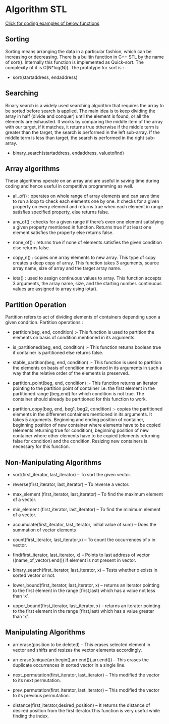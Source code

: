 # Algorithm STL

[Click for coding examples of below functions](./Codes/Algorithm.md)

## Sorting 

Sorting means arranging the data in a particular fashion, which can be increasing or decreasing. There is a builtin function in C++ STL by the name of sort(). Internally this function is implemented as Quick-sort. The complexity of it is O(N*log(N)). The prototype for sort is :

* sort(startaddress, endaddress)

## Searching

Binary search is a widely used searching algorithm that requires the array to be sorted before search is applied. The main idea is to keep dividing the array in half (divide and conquer) until the element is found, or all the elements are exhausted. It works by comparing the middle item of the array with our target, if it matches, it returns true otherwise if the middle term is greater than the target, the search is performed in the left sub-array. If the middle term is less than target, the search is performed in the right sub-array.

* binary_search(startaddress, endaddress, valuetofind)

## Array algorithms

These algorithms operate on an array and are useful in saving time during coding and hence useful in competitive programming as well.

* all_of() : operates on whole range of array elements and can save time to run a loop to check each elements one by one. It checks for a given property on every element and returns true when each element in range satisfies specified property, else returns false.

* any_of() : checks for a given range if there’s even one element satisfying a given property mentioned in function. Returns true if at least one element satisfies the property else returns false.

    
* none_of() : returns true if none of elements satisfies the given condition else returns false.
    
* copy_n() : copies one array elements to new array. This type of copy creates a deep copy of array. This function takes 3 arguments, source array name, size of array and the target array name.
    
* iota() : used to assign continuous values to array. This function accepts 3 arguments, the array name, size, and the starting number. continuous values are assigned to array using iota().
    

## Partition Operation

Partition refers to act of dividing elements of containers depending upon a given condition. Partition operations :

* partition(beg, end, condition) :- This function is used to partition the elements on basis of condition mentioned in its arguments.

* is_partitioned(beg, end, condition) :- This function returns boolean true if container is partitioned else returns false.

* stable_partition(beg, end, condition) :- This function is used to partition the elements on basis of condition mentioned in its arguments in such a way that the relative order of the elements is preserved..

* partition_point(beg, end, condition) :- This function returns an iterator pointing to the partition point of container i.e. the first element in the partitioned range [beg,end) for which condition is not true. The container should already be partitioned for this function to work.

* partition_copy(beg, end, beg1, beg2, condition) :- copies the partitioned elements in the differenet containers mentioned in its arguments. It takes 5 arguments. Beginning and ending position of container, beginning position of new container where elements have to be copied (elements returning true for condition), beginning position of new container where other elements have to be copied (elements returning false for condition) and the condition. Resizing new containers is necessary for this function.

## Non-Manipulating Algorithms
 * sort(first_iterator, last_iterator) – To sort the given vector.
 * reverse(first_iterator, last_iterator) – To reverse a vector.
 * max_element (first_iterator, last_iterator) – To find the maximum element of a vector.
 * min_element (first_iterator, last_iterator) – To find the minimum element of a vector.
 * accumulate(first_iterator, last_iterator, initial value of sum) – Does the summation of vector elements

 * count(first_iterator, last_iterator,x) – To count the occurrences of x in vector.
 * find(first_iterator, last_iterator, x) – Points to last address of vector ((name_of_vector).end()) if element is not present in vector.

 * binary_search(first_iterator, last_iterator, x) – Tests whether x exists in sorted vector or not.
 * lower_bound(first_iterator, last_iterator, x) – returns an iterator pointing to the first element in the range [first,last) which has a value not less than ‘x’.
 * upper_bound(first_iterator, last_iterator, x) – returns an iterator pointing to the first element in the range [first,last) which has a value greater than ‘x’.

## Manipulating Algorithms

 * arr.erase(position to be deleted) – This erases selected element in vector and shifts and resizes the vector elements accordingly.
 * arr.erase(unique(arr.begin(),arr.end()),arr.end()) – This erases the duplicate occurrences in sorted vector in a single line.

 * next_permutation(first_iterator, last_iterator) – This modified the vector to its next permutation.
 * prev_permutation(first_iterator, last_iterator) – This modified the vector to its previous permutation.
 * distance(first_iterator,desired_position) – It returns the distance of desired position from the first iterator.This function is very useful while finding the index.



